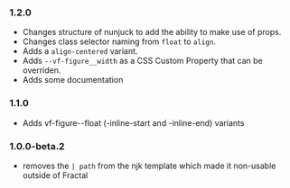 ### 1.2.0

- Changes structure of nunjuck to add the ability to make use of props.
- Changes class selector naming from `float` to `align`.
- Adds a `align-centered` variant.
- Adds `--vf-figure__width` as a CSS Custom Property that can be overriden.
- Adds some documentation

### 1.1.0

* Adds vf-figure--float (-inline-start and -inline-end) variants

### 1.0.0-beta.2

* removes the `| path` from the njk template which made it non-usable outside of Fractal
